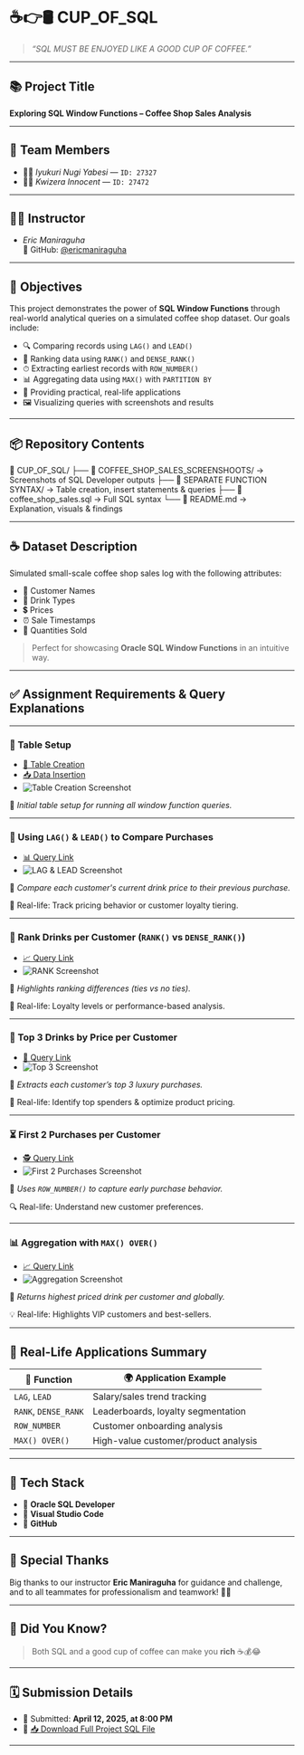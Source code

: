 # ☕👉🛢️ **CUP_OF_SQL**

> *“SQL MUST BE ENJOYED LIKE A GOOD CUP OF COFFEE.”*

---

## 📚 **Project Title**  
**Exploring SQL Window Functions – Coffee Shop Sales Analysis**

---

## 👥 **Team Members**
- 👨‍💻 *Iyukuri Nugi Yabesi* — `ID: 27327`  
- 👨‍💻 *Kwizera Innocent* — `ID: 27472`

---

## 🧑‍🏫 **Instructor**
- *Eric Maniraguha*  
  🔗 GitHub: [@ericmaniraguha](https://github.com/ericmaniraguha)

---

## 🎯 **Objectives**

This project demonstrates the power of **SQL Window Functions** through real-world analytical queries on a simulated coffee shop dataset. Our goals include:

- 🔍 Comparing records using `LAG()` and `LEAD()`
- 🏅 Ranking data using `RANK()` and `DENSE_RANK()`
- ⏱ Extracting earliest records with `ROW_NUMBER()`
- 📊 Aggregating data using `MAX()` with `PARTITION BY`
- 🧠 Providing practical, real-life applications
- 🖼 Visualizing queries with screenshots and results

---

## 📦 **Repository Contents**

📁 CUP_OF_SQL/ ├── 📸 COFFEE_SHOP_SALES_SCREENSHOOTS/ → Screenshots of SQL Developer outputs
├── 🧾 SEPARATE FUNCTION SYNTAX/ → Table creation, insert statements & queries
├── 📜 coffee_shop_sales.sql → Full SQL syntax
└── 📘 README.md → Explanation, visuals & findings


---

## ☕ **Dataset Description**

Simulated small-scale coffee shop sales log with the following attributes:

- 👤 Customer Names  
- 🥤 Drink Types  
- 💲 Prices  
- ⏰ Sale Timestamps  
- 🔢 Quantities Sold  

> Perfect for showcasing **Oracle SQL Window Functions** in an intuitive way.

---

## ✅ **Assignment Requirements & Query Explanations**

---

### 🔧 Table Setup

- [🧱 Table Creation](https://github.com/nugiYabesi/CUP_OF_SQL/blob/main/SEPARATE%20FUNCTION%20SYNTAX/CREATION%20OF%20TABLE%20coffee_shop_sales.sql)  
- [📥 Data Insertion](https://github.com/nugiYabesi/CUP_OF_SQL/blob/main/SEPARATE%20FUNCTION%20SYNTAX/INSERTION%20OF%20VALUES%20IN%20COFFEE_SHOP_SALES.sql)  
- ![Table Creation Screenshot](https://github.com/nugiYabesi/CUP_OF_SQL/blob/main/COFFEE_SHOP_SALES_SCREENSHOOTS/CREATION%20OF%20TABLE%20AND%20INSERTION%20OF%20VALUES%20IN%20COFFEE_SHOP_SALES.png)

📝 *Initial table setup for running all window function queries.*

---

### 🔄 Using `LAG()` & `LEAD()` to Compare Purchases

- [📊 Query Link](https://github.com/nugiYabesi/CUP_OF_SQL/blob/main/SEPARATE%20FUNCTION%20SYNTAX/using%20LAG%20and%20LEAD%20()%20Compare%20Values%20with%20Previous%20records.sql)  
- ![LAG & LEAD Screenshot](https://github.com/nugiYabesi/CUP_OF_SQL/blob/main/COFFEE_SHOP_SALES_SCREENSHOOTS/using%20LAG%20and%20LEAD%20()%20Compare%20Values%20with%20Previous%20records.png)

📌 *Compare each customer's current drink price to their previous purchase.*

🧩 Real-life: Track pricing behavior or customer loyalty tiering.

---

### 🏅 Rank Drinks per Customer (`RANK()` vs `DENSE_RANK()`)

- [📈 Query Link](https://github.com/nugiYabesi/CUP_OF_SQL/blob/main/SEPARATE%20FUNCTION%20SYNTAX/Using%20RANK()%20and%20DENSE_RANK()%20to%20%20Ranking%20Data%20within%20a%20Category.sql)  
- ![RANK Screenshot](https://github.com/nugiYabesi/CUP_OF_SQL/blob/main/COFFEE_SHOP_SALES_SCREENSHOOTS/Using%20RANK()%20and%20DENSE_RANK()%20to%20%20Ranking%20Data%20within%20a%20Category.png)

📌 *Highlights ranking differences (ties vs no ties).*

🎯 Real-life: Loyalty levels or performance-based analysis.

---

### 💎 Top 3 Drinks by Price per Customer

- [🍾 Query Link](https://github.com/nugiYabesi/CUP_OF_SQL/blob/main/SEPARATE%20FUNCTION%20SYNTAX/fetching%20top%203%20most%20expensive%20drinks%20per%20customer.sql)  
- ![Top 3 Screenshot](https://github.com/nugiYabesi/CUP_OF_SQL/blob/main/COFFEE_SHOP_SALES_SCREENSHOOTS/fetching%20top%203%20most%20expensive%20drinks%20per%20customer.png)

📌 *Extracts each customer’s top 3 luxury purchases.*

💼 Real-life: Identify top spenders & optimize product pricing.

---

### ⏳ First 2 Purchases per Customer

- [🕵️ Query Link](https://github.com/nugiYabesi/CUP_OF_SQL/blob/main/SEPARATE%20FUNCTION%20SYNTAX/retrieving%20the%20first%202%20records%20per%20customers%20%20on%20sale_column.sql)  
- ![First 2 Purchases Screenshot](https://github.com/nugiYabesi/CUP_OF_SQL/blob/main/COFFEE_SHOP_SALES_SCREENSHOOTS/retrieving%20the%20first%202%20records%20per%20customers%20%20on%20sale_column.png)

📌 *Uses `ROW_NUMBER()` to capture early purchase behavior.*

🔍 Real-life: Understand new customer preferences.

---

### 📊 Aggregation with `MAX() OVER()`

- [📈 Query Link](https://github.com/nugiYabesi/CUP_OF_SQL/blob/main/SEPARATE%20FUNCTION%20SYNTAX/Aggregation%20with%20Window%20Functions.sql)  
- ![Aggregation Screenshot](https://github.com/nugiYabesi/CUP_OF_SQL/blob/main/COFFEE_SHOP_SALES_SCREENSHOOTS/Aggregation%20with%20Window%20Functions.png)

📌 *Returns highest priced drink per customer and globally.*

💡 Real-life: Highlights VIP customers and best-sellers.

---

## 📌 **Real-Life Applications Summary**

| 🧠 Function      | 🌍 Application Example                                |
|------------------|------------------------------------------------------|
| `LAG`, `LEAD`     | Salary/sales trend tracking                          |
| `RANK`, `DENSE_RANK` | Leaderboards, loyalty segmentation              |
| `ROW_NUMBER`      | Customer onboarding analysis                         |
| `MAX() OVER()`    | High-value customer/product analysis                 |

---

## 🧰 **Tech Stack**

- 🐘 **Oracle SQL Developer**  
- 🧠 **Visual Studio Code**  
- 📂 **GitHub**

---

## 🙏 **Special Thanks**

Big thanks to our instructor **Eric Maniraguha** for guidance and challenge, and to all teammates for professionalism and teamwork! 💪🚀

---

## 🎉 **Did You Know?**

> Both SQL and a good cup of coffee can make you **rich** ☕💰😂

---

## 🗓️ **Submission Details**

- 📅 Submitted: **April 12, 2025, at 8:00 PM**  
- 📎 [📥 Download Full Project SQL File](https://github.com/nugiYabesi/CUP_OF_SQL/blob/main/coffee_shop_sales.sql)

---
